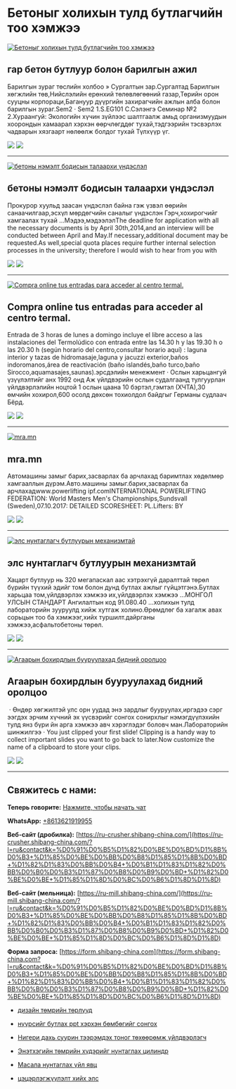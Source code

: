 # Бетоныг холихын тулд бутлагчийн тоо хэмжээ

<a href="https://swt.shibang-china.com/?l=ru&img&k=%D0%91%D0%B5%D1%82%D0%BE%D0%BD%D1%8B%D0%B3+%D1%85%D0%BE%D0%BB%D0%B8%D1%85%D1%8B%D0%BD+%D1%82%D1%83%D0%BB%D0%B4+%D0%B1%D1%83%D1%82%D0%BB%D0%B0%D0%B3%D1%87%D0%B8%D0%B9%D0%BD+%D1%82%D0%BE%D0%BE+%D1%85%D1%8D%D0%BC%D0%B6%D1%8D%D1%8D" target="_blank">![Бетоныг холихын тулд бутлагчийн тоо хэмжээ](http://static.shibang-china.com/all-800x300/893.jpg)</a>

## гар бетон бутлуур болон барилгын ажил
Барилгын зураг төслийн холбоо &#187; Сургалтын зар.Сургалтад Барилгын хөгжлийн төв,Нийслэлийн ерөнхий төлөвлөгөөний газар,Төрийн орон сууцны корпораци,Багануур дүүргийн захирагчийн ажлын алба болон барилгын зураг.Sem2&nbsp;&#0183;&#32;Sem2 1.S.EG101 С.Сэлэнгэ Семинар №2 2.Хураангуй: Экологийн хүчин зүйлээс шалтгаалж амьд организмуудын хоорондын хамаарал хэрхэн өөрчлөгддөг тухай,тэдгээрийн тэсвэрлэх чадварын хязгаарт нөлөөлж болдог тухай Түлхүүр үг.


<a href="https://whatsapp.shibangsoft.com/WhatsApp.php" target="_blank" title="WhatsApp">![](http://static.shibang-china.com/icon/whatsapp.png)</a> <a href="https://swt.shibang-china.com/?l=ru&icon&k=%D0%91%D0%B5%D1%82%D0%BE%D0%BD%D1%8B%D0%B3+%D1%85%D0%BE%D0%BB%D0%B8%D1%85%D1%8B%D0%BD+%D1%82%D1%83%D0%BB%D0%B4+%D0%B1%D1%83%D1%82%D0%BB%D0%B0%D0%B3%D1%87%D0%B8%D0%B9%D0%BD+%D1%82%D0%BE%D0%BE+%D1%85%D1%8D%D0%BC%D0%B6%D1%8D%D1%8D" target="_blank">![](http://static.shibang-china.com/icon/chat-ru.png)</a>

---

<a href="https://swt.shibang-china.com/?l=ru&img&k=%D0%91%D0%B5%D1%82%D0%BE%D0%BD%D1%8B%D0%B3+%D1%85%D0%BE%D0%BB%D0%B8%D1%85%D1%8B%D0%BD+%D1%82%D1%83%D0%BB%D0%B4+%D0%B1%D1%83%D1%82%D0%BB%D0%B0%D0%B3%D1%87%D0%B8%D0%B9%D0%BD+%D1%82%D0%BE%D0%BE+%D1%85%D1%8D%D0%BC%D0%B6%D1%8D%D1%8D" target="_blank">![бетоны нэмэлт бодисын талаархи үндэслэл](http://static.shibang-china.com/all-800x300/1098.jpg)</a>

## бетоны нэмэлт бодисын талаархи үндэслэл
Прокурор хуульд заасан үндэслэл байна гэж үзвэл өөрийн санаачилгаар,эсхүл мөрдөгчийн саналыг үндэслэн Гэрч,хохирогчийг хамгаалах тухай …Мэдээ,мэдээлэлThe deadline for application with all the necessary documents is by April 30th,2014,and an interview will be conducted between April and May.If necessary,additional document may be requested.As well,special quota places require further internal selection processes in the university; therefore I would wish to hear from you with


<a href="https://whatsapp.shibangsoft.com/WhatsApp.php" target="_blank" title="WhatsApp">![](http://static.shibang-china.com/icon/whatsapp.png)</a> <a href="https://swt.shibang-china.com/?l=ru&icon&k=%D0%91%D0%B5%D1%82%D0%BE%D0%BD%D1%8B%D0%B3+%D1%85%D0%BE%D0%BB%D0%B8%D1%85%D1%8B%D0%BD+%D1%82%D1%83%D0%BB%D0%B4+%D0%B1%D1%83%D1%82%D0%BB%D0%B0%D0%B3%D1%87%D0%B8%D0%B9%D0%BD+%D1%82%D0%BE%D0%BE+%D1%85%D1%8D%D0%BC%D0%B6%D1%8D%D1%8D" target="_blank">![](http://static.shibang-china.com/icon/chat-ru.png)</a>

---

<a href="https://swt.shibang-china.com/?l=ru&img&k=%D0%91%D0%B5%D1%82%D0%BE%D0%BD%D1%8B%D0%B3+%D1%85%D0%BE%D0%BB%D0%B8%D1%85%D1%8B%D0%BD+%D1%82%D1%83%D0%BB%D0%B4+%D0%B1%D1%83%D1%82%D0%BB%D0%B0%D0%B3%D1%87%D0%B8%D0%B9%D0%BD+%D1%82%D0%BE%D0%BE+%D1%85%D1%8D%D0%BC%D0%B6%D1%8D%D1%8D" target="_blank">![Compra online tus entradas para acceder al centro termal.](http://static.shibang-china.com/all-800x300/69.jpg)</a>

## Compra online tus entradas para acceder al centro termal.
Entrada de 3 horas de lunes a domingo incluye el libre acceso a las instalaciones del Termol&#250;dico con entrada entre las 14.30 h y las 19.30 h o las 20.30 h (seg&#250;n horario del centro,consultar horario aqu&#237;) : laguna interior y tazas de hidromasaje,laguna y jacuzzi exterior,ba&#241;os indoromanos,&#225;rea de reactivaci&#243;n (ba&#241;o island&#233;s,ba&#241;o turco,ba&#241;o Sirocco,aquamasajes,saunas).эрсдэлийн менежмент&nbsp;&#0183;&#32;Ослын харьцангуй үзүүлэлтийг анх 1992 онд Аж үйлдвэрийн ослын судалгаанд тулгуурлан үйлдвэрлэлийн ноцтой 1 ослын цаана 10 бэртэл,гэмтэл (ХЧТА),30 өмчийн хохирол,600 осолд дөхсөн тохиолдол байдгыг Германы судлаач Бёрд.


<a href="https://whatsapp.shibangsoft.com/WhatsApp.php" target="_blank" title="WhatsApp">![](http://static.shibang-china.com/icon/whatsapp.png)</a> <a href="https://swt.shibang-china.com/?l=ru&icon&k=%D0%91%D0%B5%D1%82%D0%BE%D0%BD%D1%8B%D0%B3+%D1%85%D0%BE%D0%BB%D0%B8%D1%85%D1%8B%D0%BD+%D1%82%D1%83%D0%BB%D0%B4+%D0%B1%D1%83%D1%82%D0%BB%D0%B0%D0%B3%D1%87%D0%B8%D0%B9%D0%BD+%D1%82%D0%BE%D0%BE+%D1%85%D1%8D%D0%BC%D0%B6%D1%8D%D1%8D" target="_blank">![](http://static.shibang-china.com/icon/chat-ru.png)</a>

---

<a href="https://swt.shibang-china.com/?l=ru&img&k=%D0%91%D0%B5%D1%82%D0%BE%D0%BD%D1%8B%D0%B3+%D1%85%D0%BE%D0%BB%D0%B8%D1%85%D1%8B%D0%BD+%D1%82%D1%83%D0%BB%D0%B4+%D0%B1%D1%83%D1%82%D0%BB%D0%B0%D0%B3%D1%87%D0%B8%D0%B9%D0%BD+%D1%82%D0%BE%D0%BE+%D1%85%D1%8D%D0%BC%D0%B6%D1%8D%D1%8D" target="_blank">![mra.mn](http://static.shibang-china.com/all-800x300/843.jpg)</a>

## mra.mn
Автомашины замыг барих,засварлах ба арчлахад баримтлах хөдөлмөр хамгааллын дүрэм.Авто.машины замыг.барих,засварлах ба арчлахадwww.powerlifting ipf.comINTERNATIONAL POWERLIFTING FEDERATION: World Masters Men's Championships,Sundsvall (Sweden),07.10.2017: DETAILED SCORESHEET: PL.Lifters: BY


<a href="https://whatsapp.shibangsoft.com/WhatsApp.php" target="_blank" title="WhatsApp">![](http://static.shibang-china.com/icon/whatsapp.png)</a> <a href="https://swt.shibang-china.com/?l=ru&icon&k=%D0%91%D0%B5%D1%82%D0%BE%D0%BD%D1%8B%D0%B3+%D1%85%D0%BE%D0%BB%D0%B8%D1%85%D1%8B%D0%BD+%D1%82%D1%83%D0%BB%D0%B4+%D0%B1%D1%83%D1%82%D0%BB%D0%B0%D0%B3%D1%87%D0%B8%D0%B9%D0%BD+%D1%82%D0%BE%D0%BE+%D1%85%D1%8D%D0%BC%D0%B6%D1%8D%D1%8D" target="_blank">![](http://static.shibang-china.com/icon/chat-ru.png)</a>

---

<a href="https://swt.shibang-china.com/?l=ru&img&k=%D0%91%D0%B5%D1%82%D0%BE%D0%BD%D1%8B%D0%B3+%D1%85%D0%BE%D0%BB%D0%B8%D1%85%D1%8B%D0%BD+%D1%82%D1%83%D0%BB%D0%B4+%D0%B1%D1%83%D1%82%D0%BB%D0%B0%D0%B3%D1%87%D0%B8%D0%B9%D0%BD+%D1%82%D0%BE%D0%BE+%D1%85%D1%8D%D0%BC%D0%B6%D1%8D%D1%8D" target="_blank">![элс нунтаглагч бутлуурын механизмтай](http://static.shibang-china.com/all-800x300/152.jpg)</a>

## элс нунтаглагч бутлуурын механизмтай
Хацарт бутлуур нь 320 мегапаскал аас хэтрэхгүй даралттай төрөл бүрийн түүхий эдийг том болон дунд бутлах ажлыг гүйцэтгэнэ.Бутлах харьцаа том,үйлдвэрлэх хэмжээ их,үйлдвэрлэх хэмжээ …МОНГОЛ УЛСЫН СТАНДАРТ Ангилалтын код 91.080.40 …холихын тулд лабораторийн зууруулд хийж хутгаж холино.Өрөмдлөг ба хагалж авах сорьцын тоо ба хэмжээг,хийх туршилт.дайрганы хэмжээ,асфальтобетоны төрөл.


<a href="https://whatsapp.shibangsoft.com/WhatsApp.php" target="_blank" title="WhatsApp">![](http://static.shibang-china.com/icon/whatsapp.png)</a> <a href="https://swt.shibang-china.com/?l=ru&icon&k=%D0%91%D0%B5%D1%82%D0%BE%D0%BD%D1%8B%D0%B3+%D1%85%D0%BE%D0%BB%D0%B8%D1%85%D1%8B%D0%BD+%D1%82%D1%83%D0%BB%D0%B4+%D0%B1%D1%83%D1%82%D0%BB%D0%B0%D0%B3%D1%87%D0%B8%D0%B9%D0%BD+%D1%82%D0%BE%D0%BE+%D1%85%D1%8D%D0%BC%D0%B6%D1%8D%D1%8D" target="_blank">![](http://static.shibang-china.com/icon/chat-ru.png)</a>

---

<a href="https://swt.shibang-china.com/?l=ru&img&k=%D0%91%D0%B5%D1%82%D0%BE%D0%BD%D1%8B%D0%B3+%D1%85%D0%BE%D0%BB%D0%B8%D1%85%D1%8B%D0%BD+%D1%82%D1%83%D0%BB%D0%B4+%D0%B1%D1%83%D1%82%D0%BB%D0%B0%D0%B3%D1%87%D0%B8%D0%B9%D0%BD+%D1%82%D0%BE%D0%BE+%D1%85%D1%8D%D0%BC%D0%B6%D1%8D%D1%8D" target="_blank">![Агаарын бохирдлын бууруулахад бидний оролцоо](http://static.shibang-china.com/all-800x300/1049.jpg)</a>

## Агаарын бохирдлын бууруулахад бидний оролцоо
&nbsp;&#0183;&#32;Өндөр хөгжилтэй улс орн уудад энэ зардлыг бууруулах,иргэдээ сэрг ээгдэх эрчим хүчний эх үүсвэрийг сонгох сонирхлыг нэмэгдүүлэхийн тулд янз бүри йн арга хэмжээ авч хэрэглэдэг боловч ман.Лабораторийн шинжилгээ&nbsp;&#0183;&#32;You just clipped your first slide! Clipping is a handy way to collect important slides you want to go back to later.Now customize the name of a clipboard to store your clips.


<a href="https://whatsapp.shibangsoft.com/WhatsApp.php" target="_blank" title="WhatsApp">![](http://static.shibang-china.com/icon/whatsapp.png)</a> <a href="https://swt.shibang-china.com/?l=ru&icon&k=%D0%91%D0%B5%D1%82%D0%BE%D0%BD%D1%8B%D0%B3+%D1%85%D0%BE%D0%BB%D0%B8%D1%85%D1%8B%D0%BD+%D1%82%D1%83%D0%BB%D0%B4+%D0%B1%D1%83%D1%82%D0%BB%D0%B0%D0%B3%D1%87%D0%B8%D0%B9%D0%BD+%D1%82%D0%BE%D0%BE+%D1%85%D1%8D%D0%BC%D0%B6%D1%8D%D1%8D" target="_blank">![](http://static.shibang-china.com/icon/chat-ru.png)</a>

---
## Свяжитесь с нами:

**Теперь говорите:** [Нажмите, чтобы начать чат](https://swt.shibang-china.com?l=ru&contact&k=%D0%91%D0%B5%D1%82%D0%BE%D0%BD%D1%8B%D0%B3+%D1%85%D0%BE%D0%BB%D0%B8%D1%85%D1%8B%D0%BD+%D1%82%D1%83%D0%BB%D0%B4+%D0%B1%D1%83%D1%82%D0%BB%D0%B0%D0%B3%D1%87%D0%B8%D0%B9%D0%BD+%D1%82%D0%BE%D0%BE+%D1%85%D1%8D%D0%BC%D0%B6%D1%8D%D1%8D)

**WhatsApp:**  [+8613621919955](https://whatsapp.shibangsoft.com/WhatsApp.php)

**Веб-сайт (дробилка):** [https://ru-crusher.shibang-china.com/](https://ru-crusher.shibang-china.com/?l=ru&contact&k=%D0%91%D0%B5%D1%82%D0%BE%D0%BD%D1%8B%D0%B3+%D1%85%D0%BE%D0%BB%D0%B8%D1%85%D1%8B%D0%BD+%D1%82%D1%83%D0%BB%D0%B4+%D0%B1%D1%83%D1%82%D0%BB%D0%B0%D0%B3%D1%87%D0%B8%D0%B9%D0%BD+%D1%82%D0%BE%D0%BE+%D1%85%D1%8D%D0%BC%D0%B6%D1%8D%D1%8D)

**Веб-сайт (мельница):** [https://ru-mill.shibang-china.com/](https://ru-mill.shibang-china.com/?l=ru&contact&k=%D0%91%D0%B5%D1%82%D0%BE%D0%BD%D1%8B%D0%B3+%D1%85%D0%BE%D0%BB%D0%B8%D1%85%D1%8B%D0%BD+%D1%82%D1%83%D0%BB%D0%B4+%D0%B1%D1%83%D1%82%D0%BB%D0%B0%D0%B3%D1%87%D0%B8%D0%B9%D0%BD+%D1%82%D0%BE%D0%BE+%D1%85%D1%8D%D0%BC%D0%B6%D1%8D%D1%8D)

**Форма запроса:** [https://form.shibang-china.com](https://form.shibang-china.com?l=ru&contact&k=%D0%91%D0%B5%D1%82%D0%BE%D0%BD%D1%8B%D0%B3+%D1%85%D0%BE%D0%BB%D0%B8%D1%85%D1%8B%D0%BD+%D1%82%D1%83%D0%BB%D0%B4+%D0%B1%D1%83%D1%82%D0%BB%D0%B0%D0%B3%D1%87%D0%B8%D0%B9%D0%BD+%D1%82%D0%BE%D0%BE+%D1%85%D1%8D%D0%BC%D0%B6%D1%8D%D1%8D)

* [дизайн төмрийн төрлүүд](../128/%D0%B4%D0%B8%D0%B7%D0%B0%D0%B9%D0%BD%20%D1%82%D3%A9%D0%BC%D1%80%D0%B8%D0%B9%D0%BD%20%D1%82%D3%A9%D1%80%D0%BB%D2%AF%D2%AF%D0%B4.md)

* [нүүрсийг бутлах ppt хэрхэн бөмбөгийг сонгох](../127/%D0%BD%D2%AF%D2%AF%D1%80%D1%81%D0%B8%D0%B9%D0%B3%20%D0%B1%D1%83%D1%82%D0%BB%D0%B0%D1%85%20ppt%20%D1%85%D1%8D%D1%80%D1%85%D1%8D%D0%BD%20%D0%B1%D3%A9%D0%BC%D0%B1%D3%A9%D0%B3%D0%B8%D0%B9%D0%B3%20%D1%81%D0%BE%D0%BD%D0%B3%D0%BE%D1%85.md)

* [Нигери дахь суурин тээрэмдэх тоног төхөөрөмж үйлдвэрлэгч](../126/%D0%9D%D0%B8%D0%B3%D0%B5%D1%80%D0%B8%20%D0%B4%D0%B0%D1%85%D1%8C%20%D1%81%D1%83%D1%83%D1%80%D0%B8%D0%BD%20%D1%82%D1%8D%D1%8D%D1%80%D1%8D%D0%BC%D0%B4%D1%8D%D1%85%20%D1%82%D0%BE%D0%BD%D0%BE%D0%B3%20%D1%82%D3%A9%D1%85%D3%A9%D3%A9%D1%80%D3%A9%D0%BC%D0%B6%20%D2%AF%D0%B9%D0%BB%D0%B4%D0%B2%D1%8D%D1%80%D0%BB%D1%8D%D0%B3%D1%87.md)

* [Энэтхэгийн төмрийн хүдэрийг нунтаглах цилиндр](../127/%D0%AD%D0%BD%D1%8D%D1%82%D1%85%D1%8D%D0%B3%D0%B8%D0%B9%D0%BD%20%D1%82%D3%A9%D0%BC%D1%80%D0%B8%D0%B9%D0%BD%20%D1%85%D2%AF%D0%B4%D1%8D%D1%80%D0%B8%D0%B9%D0%B3%20%D0%BD%D1%83%D0%BD%D1%82%D0%B0%D0%B3%D0%BB%D0%B0%D1%85%20%D1%86%D0%B8%D0%BB%D0%B8%D0%BD%D0%B4%D1%80.md)

* [Масала нунтаглах үйл явц](../127/%D0%9C%D0%B0%D1%81%D0%B0%D0%BB%D0%B0%20%D0%BD%D1%83%D0%BD%D1%82%D0%B0%D0%B3%D0%BB%D0%B0%D1%85%20%D2%AF%D0%B9%D0%BB%20%D1%8F%D0%B2%D1%86.md)

* [цэцэрлэгжүүлэлт хийх элс](../129/%D1%86%D1%8D%D1%86%D1%8D%D1%80%D0%BB%D1%8D%D0%B3%D0%B6%D2%AF%D2%AF%D0%BB%D1%8D%D0%BB%D1%82%20%D1%85%D0%B8%D0%B9%D1%85%20%D1%8D%D0%BB%D1%81.md)